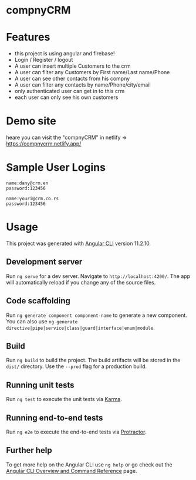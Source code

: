 # compnyCRM

# Features

* this project is using angular and firebase!
* Login / Register / logout
* A  user can insert multiple Customers to the crm
* A user can filter any Customers by First name/Last name/Phone
* A user can see other contacts from his compny
* A user can filter any contacts by name/Phone/city/email
* only authenticated user can get in to this crm
* each user can only see his own customers

# Demo site
heare you can visit the "compnyCRM" in netlify => https://compnycrm.netlify.app/

# Sample User Logins

```
name:dany@crm.en
password:123456

name:youri@crm.co.rs
password:123456
```


# Usage

This project was generated with [Angular CLI](https://github.com/angular/angular-cli) version 11.2.10.

## Development server

Run `ng serve` for a dev server. Navigate to `http://localhost:4200/`. The app will automatically reload if you change any of the source files.

## Code scaffolding

Run `ng generate component component-name` to generate a new component. You can also use `ng generate directive|pipe|service|class|guard|interface|enum|module`.

## Build

Run `ng build` to build the project. The build artifacts will be stored in the `dist/` directory. Use the `--prod` flag for a production build.

## Running unit tests

Run `ng test` to execute the unit tests via [Karma](https://karma-runner.github.io).

## Running end-to-end tests

Run `ng e2e` to execute the end-to-end tests via [Protractor](http://www.protractortest.org/).

## Further help

To get more help on the Angular CLI use `ng help` or go check out the [Angular CLI Overview and Command Reference](https://angular.io/cli) page.




